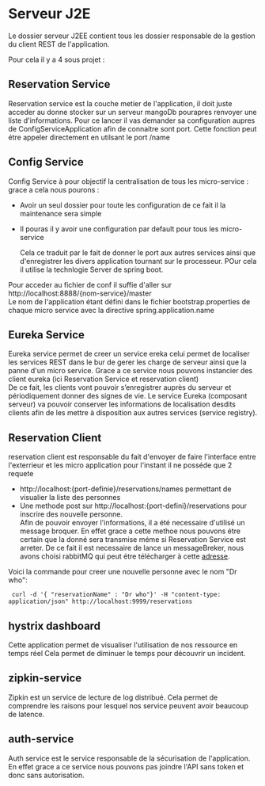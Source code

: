 Serveur J2E
==


Le dossier serveur J2EE contient tous les dossier responsable de la 
gestion du client REST de l'application.

Pour cela il y a 4 sous projet :


Reservation Service
-

Reservation service est la couche metier de l'application, il doit juste acceder au donne stocker
 sur un serveur mangoDb pourapres renvoyer une liste d'informations.
 Pour ce lancer il vas demander sa configuration aupres de ConfigServiceApplication afin de connaitre sont port.
 Cette fonction peut étre appeler directement en utilsant le port /name
 
 Config Service
 -
 Config Service à pour objectif la centralisation de tous les micro-service :  
  grace a cela nous pourons :
        
* Avoir un seul dossier pour toute les configuration de ce fait il la maintenance sera simple
* Il pouras il y avoir une configuration par default pour tous les micro-service
 
  Cela ce traduit par le fait de donner le port aux autres services ainsi que d'enregistrer les divers application 
 tournant sur le processeur. POur cela il utilise la technlogie Server de spring boot.

Pour acceder au fichier de conf il suffie d'aller sur http://localhost:8888/{nom-service}/master  
Le nom de l'application étant défini dans le fichier bootstrap.properties de chaque micro service avec la directive spring.application.name
 
 Eureka Service
  -
  
  Eureka service permet de creer un service ereka celui permet de localiser les services REST dans le bur de 
  gerer les charge de serveur ainsi que la panne d'un micro service.
  Grace a ce service nous pouvons instancier des client eureka (ici Reservation Service et reservation client)   
  De ce fait, les clients vont pouvoir s’enregistrer auprès du serveur et périodiquement donner des signes de vie.
  Le service Eureka (composant serveur) va pouvoir conserver les informations de localisation desdits clients afin de les mettre à disposition aux autres services (service registry). 
  
Reservation Client
   -
   reservation client est responsable du fait d'envoyer de faire l'interface entre l'exterrieur et les micro application
   pour l'instant il ne posséde que 2 requete
   * http://localhost:{port-definie}/reservations/names permettant de visualier la liste des personnes
   * Une methode post sur http://localhost:{port-defini}/reservations pour inscrire des nouvelle personne.  
   Afin de pouvoir envoyer l'informations, il a été necessaire d'utilisé un message broquer. En effet grace a cette methoe
   nous pouvons étre certain que la donné sera transmise méme si Reservation Service est arreter.
   De ce fait il est necessaire de lance un messageBreker, nous avons choisi rabbitMQ
   qui peut étre télécharger à cette [adresse](https://www.rabbitmq.com).  
   
   Voici la commande pour creer une nouvelle personne avec le nom "Dr who": 
    
     curl -d '{ "reservationName" : "Dr who"}' -H "content-type: application/json" http://localhost:9999/reservations
  
   hystrix dashboard
   -
   Cette application permet de visualiser l'utilisation de nos ressource en temps réel
   Cela permet de diminuer le temps pour découvrir un incident.
  
  zipkin-service
   -
   Zipkin est un service de lecture de log distribué. Cela permet de comprendre les raisons pour lesquel
   nos service peuvent avoir beaucoup de latence. 
   
  auth-service
   -
   
   Auth service est le service responsable de la sécurisation de l'application.
   En effet grace a ce service nous pouvons pas joindre l'API sans token et donc sans autorisation.
   